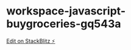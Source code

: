 # workspace-javascript-buygroceries-gq543a

[Edit on StackBlitz ⚡️](https://stackblitz.com/edit/workspace-javascript-buygroceries-gq543a)